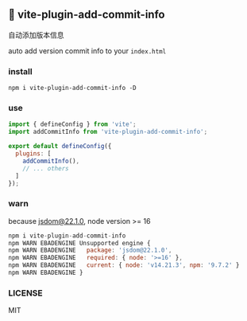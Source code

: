 ## 🚀 vite-plugin-add-commit-info

自动添加版本信息

auto add version commit info to your `index.html`

### install
```
npm i vite-plugin-add-commit-info -D
```
### use

```js
import { defineConfig } from 'vite';
import addCommitInfo from 'vite-plugin-add-commit-info';

export default defineConfig({
  plugins: [
    addCommitInfo(),
    // ... others
  ]
});
```

### warn

because jsdom@22.1.0, node version >= 16

```js
npm i vite-plugin-add-commit-info
npm WARN EBADENGINE Unsupported engine {
npm WARN EBADENGINE   package: 'jsdom@22.1.0',
npm WARN EBADENGINE   required: { node: '>=16' },
npm WARN EBADENGINE   current: { node: 'v14.21.3', npm: '9.7.2' }
npm WARN EBADENGINE }
```

### LICENSE
MIT